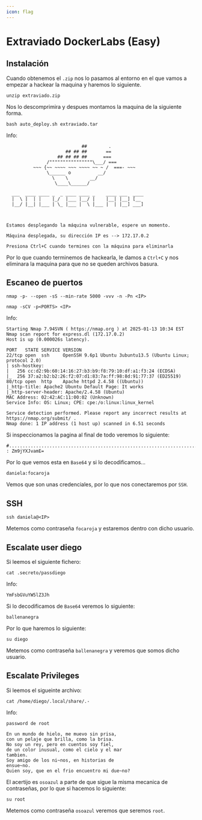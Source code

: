 ```yaml
---
icon: flag
---
```


# Extraviado DockerLabs (Easy)

## Instalación

Cuando obtenemos el `.zip` nos lo pasamos al entorno en el que vamos a empezar a hackear la maquina y haremos lo siguiente.

```shell
unzip extraviado.zip
```

Nos lo descomprimira y despues montamos la maquina de la siguiente forma.

```shell
bash auto_deploy.sh extraviado.tar
```

Info:

```
                            ##        .         
                      ## ## ##       ==         
                   ## ## ## ##      ===         
               /""""""""""""""""\___/ ===       
          ~~~ {~~ ~~~~ ~~~ ~~~~ ~~ ~ /  ===- ~~~
               \______ o          __/           
                 \    \        __/            
                  \____\______/               
                                          
  ___  ____ ____ _  _ ____ ____ _    ____ ___  ____ 
  |  \ |  | |    |_/  |___ |__/ |    |__| |__] [__  
  |__/ |__| |___ | \_ |___ |  \ |___ |  | |__] ___] 
                                         
                                     

Estamos desplegando la máquina vulnerable, espere un momento.

Máquina desplegada, su dirección IP es --> 172.17.0.2

Presiona Ctrl+C cuando termines con la máquina para eliminarla
```

Por lo que cuando terminemos de hackearla, le damos a `Ctrl+C` y nos eliminara la maquina para que no se queden archivos basura.

## Escaneo de puertos

```shell
nmap -p- --open -sS --min-rate 5000 -vvv -n -Pn <IP>
```

```shell
nmap -sCV -p<PORTS> <IP>
```

Info:

```
Starting Nmap 7.94SVN ( https://nmap.org ) at 2025-01-13 10:34 EST
Nmap scan report for express.dl (172.17.0.2)
Host is up (0.000026s latency).

PORT   STATE SERVICE VERSION
22/tcp open  ssh     OpenSSH 9.6p1 Ubuntu 3ubuntu13.5 (Ubuntu Linux; protocol 2.0)
| ssh-hostkey: 
|   256 cc:d2:9b:60:14:16:27:b3:b9:f8:79:10:df:a1:f3:24 (ECDSA)
|_  256 37:a2:b2:b2:26:f2:07:d1:83:7a:ff:98:8d:91:77:37 (ED25519)
80/tcp open  http    Apache httpd 2.4.58 ((Ubuntu))
|_http-title: Apache2 Ubuntu Default Page: It works
|_http-server-header: Apache/2.4.58 (Ubuntu)
MAC Address: 02:42:AC:11:00:02 (Unknown)
Service Info: OS: Linux; CPE: cpe:/o:linux:linux_kernel

Service detection performed. Please report any incorrect results at https://nmap.org/submit/ .
Nmap done: 1 IP address (1 host up) scanned in 6.51 seconds
```

Si inspeccionamos la pagina al final de todo veremos lo siguiente:

```
#.........................................................................................................ZGFuaWVsYQ== : Zm9jYXJvamE=
```

Por lo que vemos esta en `Base64` y si lo decodificamos...

```
daniela:focaroja
```

Vemos que son unas credenciales, por lo que nos conectaremos por `SSH`.

## SSH

```shell
ssh daniela@<IP>
```

Metemos como contraseña `focaroja` y estaremos dentro con dicho usuario.

## Escalate user diego

Si leemos el siguiente fichero:

```shell
cat .secreto/passdiego
```

Info:

```
YmFsbGVuYW5lZ3Jh
```

Si lo decodificamos de `Base64` veremos lo siguiente:

```
ballenanegra
```

Por lo que haremos lo siguiente:

```shell
su diego
```

Metemos como contraseña `ballenanegra` y veremos que somos dicho usuario.

## Escalate Privileges

Si leemos el sigueinte archivo:

```shell
cat /home/diego/.local/share/.-
```

Info:

```
password de root

En un mundo de hielo, me muevo sin prisa,
con un pelaje que brilla, como la brisa.
No soy un rey, pero en cuentos soy fiel,
de un color inusual, como el cielo y el mar
tambien.
Soy amigo de los ni~nos, en historias de
ensue~no.
Quien soy, que en el frio encuentro mi due~no?
```

El acertijo es `osoazul` a parte de que sigue la misma mecanica de contraseñas, por lo que si hacemos lo siguiente:

```shell
su root
```

Metemos como contraseña `osoazul` veremos que seremos `root`.
